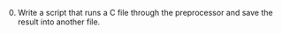 0. Write a script that runs a C file through the preprocessor and save the result into another file.